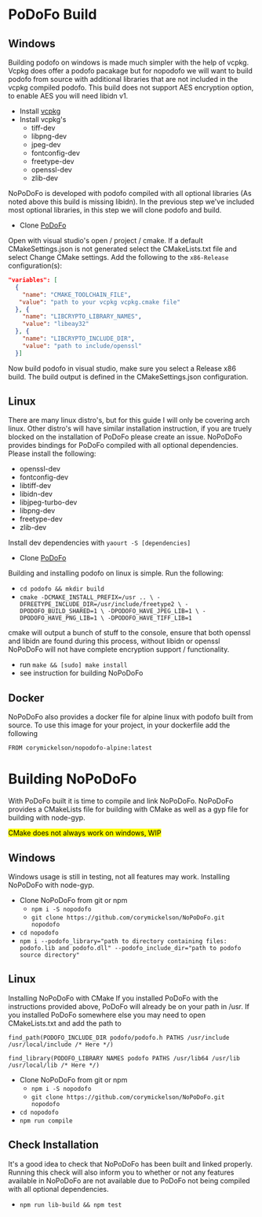# PoDoFo Build

## Windows

Building podofo on windows is made much simpler with the help of vcpkg. Vcpkg does offer a podofo pacakage but for nopodofo we will want to build podofo from source with additional libraries that are not included in the vcpkg compiled podofo.
This build does not support AES encryption option, to enable AES you will need libidn v1.
 - Install [vcpkg](https://github.com/Microsoft/vcpkg)
 - Install vcpkg's
   - tiff-dev
   - libpng-dev
   - jpeg-dev 
   - fontconfig-dev
   - freetype-dev
   - openssl-dev
   - zlib-dev


NoPoDoFo is developed with podofo compiled with all optional libraries (As noted above this build is missing libidn). In the previous step we've included most optional libraries, in this step we will clone podofo and build.

 - Clone [PoDoFo](https://github.com/svn2github/podofo)
 
Open with visual studio's open / project / cmake. If a default CMakeSettings.json is  not generated select the CMakeLists.txt file and select Change CMake settings. Add the following to the `x86-Release` configuration(s):

``` json
"variables": [
  {
    "name": "CMAKE_TOOLCHAIN_FILE",
   "value": "path to your vcpkg vcpkg.cmake file"
  }, {
    "name": "LIBCRYPTO_LIBRARY_NAMES",
    "value": "libeay32"
  }, {
    "name": "LIBCRYPTO_INCLUDE_DIR",
    "value": "path to include/openssl"
  }]
```

Now build podofo in visual studio, make sure you select a Release x86 build. The build output is defined in the CMakeSettings.json configuration.

## Linux

There are many linux distro's, but for this guide I will only be covering arch linux. Other distro's will have similar
installation instruction, if you are truely blocked on the installation of PoDoFo please create an issue.
NoPoDoFo provides bindings for PoDoFo compiled with all optional dependencies. Please install the following:

 - openssl-dev
 - fontconfig-dev
 - libtiff-dev
 - libidn-dev
 - libjpeg-turbo-dev
 - libpng-dev
 - freetype-dev
 - zlib-dev

Install dev dependencies with `yaourt -S [dependencies]`

 - Clone [PoDoFo](https://github.com/svn2github/podofo)

Building and installing podofo on linux is simple. Run the following:
 - `cd podofo && mkdir build`
 - `cmake -DCMAKE_INSTALL_PREFIX=/usr .. \
		-DFREETYPE_INCLUDE_DIR=/usr/include/freetype2 \
		-DPODOFO_BUILD_SHARED=1 \
		-DPODOFO_HAVE_JPEG_LIB=1 \
		-DPODOFO_HAVE_PNG_LIB=1 \
		-DPODOFO_HAVE_TIFF_LIB=1`

cmake will output a bunch of stuff to the console, ensure that both openssl and libidn are found during this process, without libidn or openssl NoPoDoFo will not have complete encryption support / functionality.

 - run `make && [sudo] make install`
 - see instruction for building NoPoDoFo

## Docker

NoPoDoFo also provides a docker file for alpine linux with podofo built from source. To use this image for your project, in your dockerfile add the following

`FROM corymickelson/nopodofo-alpine:latest`


# Building NoPoDoFo

With PoDoFo built it is time to compile and link NoPoDoFo. NoPoDoFo provides a CMakeLists file for building with CMake as well as a gyp file for building with node-gyp.

<mark>CMake does not always work on windows, WIP</mark>

## Windows
Windows usage is still in testing, not all features may work.
Installing NoPoDoFo with node-gyp. 
 - Clone NoPoDoFo from git or npm
   -  `npm i -S nopodofo` 
   - `git clone https://github.com/corymickelson/NoPoDoFo.git nopodofo`
 - `cd nopodofo`
 - `npm i --podofo_library="path to directory containing files:  podofo.lib and podofo.dll" --podofo_include_dir="path to podofo source directory"`

## Linux
Installing NoPoDoFo with CMake
If you installed PoDoFo with the instructions provided above, PoDoFo will already be on your path in /usr. If you installed PoDoFo somewhere else you 
may need to open CMakeLists.txt and add the path to 

`
find_path(PODOFO_INCLUDE_DIR podofo/podofo.h PATHS /usr/include /usr/local/include /* Here */)
`

`
find_library(PODOFO_LIBRARY NAMES podofo PATHS /usr/lib64 /usr/lib /usr/local/lib /* Here */)
`
 - Clone NoPoDoFo from git or npm
   -  `npm i -S nopodofo` 
   - `git clone https://github.com/corymickelson/NoPoDoFo.git nopodofo`
 - `cd nopodofo`
 - `npm run compile`


 ## Check Installation

 It's a good idea to check that NoPoDoFo has been built and linked properly. Running this check will also inform you to whether or not any features available in NoPoDoFo are not available due to PoDoFo not being compiled with all optional dependencies.

  - `npm run lib-build && npm test`

